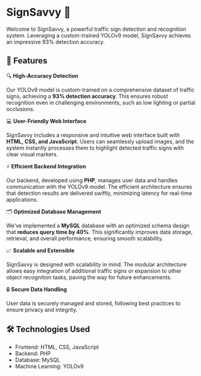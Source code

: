# SignSavvy 🚦

Welcome to SignSavvy, a powerful traffic sign detection and recognition system. Leveraging a custom-trained YOLOv9 model, SignSavvy achieves an impressive 93% detection accuracy.


## 🌟 Features

🔍 **High-Accuracy Detection**

Our YOLOv9 model is custom-trained on a comprehensive dataset of traffic signs, achieving a **93% detection accuracy**. This ensures robust recognition even in challenging environments, such as low lighting or partial occlusions.

💻 **User-Friendly Web Interface**

SignSavvy includes a responsive and intuitive web interface built with **HTML, CSS, and JavaScript**. Users can seamlessly upload images, and the system instantly processes them to highlight detected traffic signs with clear visual markers.

⚡ **Efficient Backend Integration**

Our backend, developed using **PHP**, manages user data and handles communication with the YOLOv9 model. The efficient architecture ensures that detection results are delivered swiftly, minimizing latency for real-time applications.

🗂️ **Optimized Database Management**

We’ve implemented a **MySQL** database with an optimized schema design that **reduces query time by 40%**. This significantly improves data storage, retrieval, and overall performance, ensuring smooth scalability.

📈 **Scalable and Extensible**

SignSavvy is designed with scalability in mind. The modular architecture allows easy integration of additional traffic signs or expansion to other object recognition tasks, paving the way for future enhancements.

🔒 **Secure Data Handling**

User data is securely managed and stored, following best practices to ensure privacy and integrity.


## 🛠️ Technologies Used

* Frontend: HTML, CSS, JavaScript
* Backend: PHP
* Database: MySQL
* Machine Learning: YOLOv9


